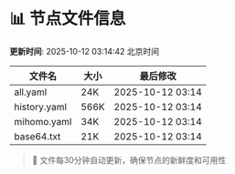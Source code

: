 # 📊 节点文件信息

**更新时间**: 2025-10-12 03:14:42 北京时间

| 文件名 | 大小 | 最后修改 |
|--------|------|----------|
| all.yaml | 24K | 2025-10-12 03:14 |
| history.yaml | 566K | 2025-10-12 03:14 |
| mihomo.yaml | 34K | 2025-10-12 03:14 |
| base64.txt | 21K | 2025-10-12 03:14 |

> 🔄 文件每30分钟自动更新，确保节点的新鲜度和可用性
